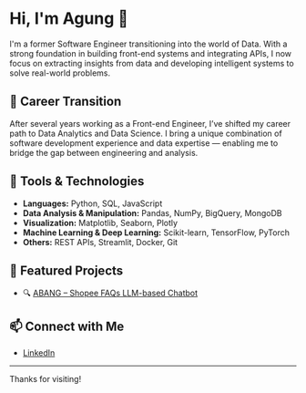# Hi, I'm Agung 👋

I'm a former Software Engineer transitioning into the world of Data. With a strong foundation in building front-end systems and integrating APIs, I now focus on extracting insights from data and developing intelligent systems to solve real-world problems.

## 💼 Career Transition
After several years working as a Front-end Engineer, I’ve shifted my career path to Data Analytics and Data Science. I bring a unique combination of software development experience and data expertise — enabling me to bridge the gap between engineering and analysis.

## 🔧 Tools & Technologies
- **Languages:** Python, SQL, JavaScript
- **Data Analysis & Manipulation:** Pandas, NumPy, BigQuery, MongoDB
- **Visualization:** Matplotlib, Seaborn, Plotly
- **Machine Learning & Deep Learning:** Scikit-learn, TensorFlow, PyTorch
- **Others:** REST APIs, Streamlit, Docker, Git

## 📂 Featured Projects
<!-- Uncomment and add links to your best projects -->
- 🔍 [ABANG – Shopee FAQs LLM-based Chatbot](https://github.com/agunggst/ABANG-Shopee-LLM-Chatbot)

## 📫 Connect with Me
- [LinkedIn](https://www.linkedin.com/in/agunggst/)

---

Thanks for visiting!
